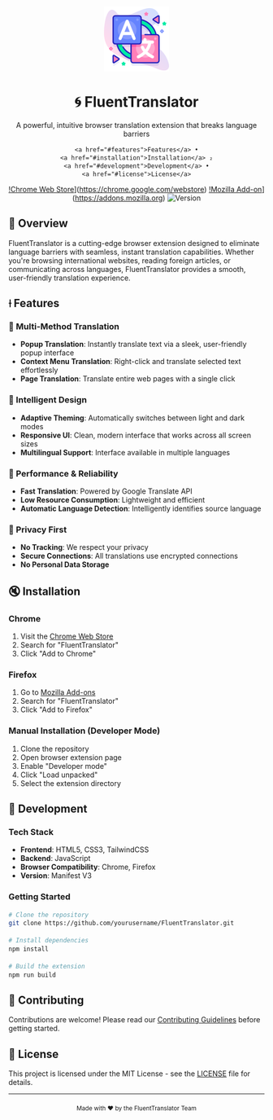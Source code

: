 <div align="center">
    <img src="assets/icons/icon256.png" width="128" alt="FluentTranslator Logo">
    <h1>🌀 FluentTranslator</h1>
    <p>A powerful, intuitive browser translation extension that breaks language barriers</p>

    <a href="#features">Features</a> •
    <a href="#installation">Installation</a> ₂
    <a href="#development">Development</a> •
    <a href="#license">License</a>

[!Chrome Web Store](https://img.shields.io/badge/Chrome-Extension-blue?logo=google-chrome&logoColor=white)](https://chrome.google.com/webstore)
[!Mozilla Add-on](https://img.shields.io/badge/Firefox-Add-/orange?logo=firefox-browser&logoColor=white)](https://addons.mozilla.org)
![Version](https://img.shields.io/badge/Version-1.0.0-green)
</div>

## 🌁 Overview

FluentTranslator is a cutting-edge browser extension designed to eliminate language barriers with seamless, instant translation capabilities. Whether you're browsing international websites, reading foreign articles, or communicating across languages, FluentTranslator provides a smooth, user-friendly translation experience.

## ⟊ Features

### 🌁 Multi-Method Translation
- **Popup Translation**: Instantly translate text via a sleek, user-friendly popup interface
- **Context Menu Translation**: Right-click and translate selected text effortlessly
- **Page Translation**: Translate entire web pages with a single click

###  🊈 Intelligent Design
- **Adaptive Theming**: Automatically switches between light and dark modes
- **Responsive UI**: Clean, modern interface that works across all screen sizes
- **Multilingual Support**: Interface available in multiple languages

### 📀 Performance & Reliability
- **Fast Translation**: Powered by Google Translate API
- **Low Resource Consumption**: Lightweight and efficient
- **Automatic Language Detection**: Intelligently identifies source language

###  🌂 Privacy First
- **No Tracking**: We respect your privacy
- **Secure Connections**: All translations use encrypted connections
- **No Personal Data Storage**

## 🔇 Installation

### Chrome
1. Visit the [Chrome Web Store](https://chrome.google.com/webstore)
2. Search for "FluentTranslator"
3. Click "Add to Chrome"

### Firefox
1. Go to [Mozilla Add-ons](https://addons.mozilla.org)
2. Search for "FluentTranslator"
3. Click "Add to Firefox"

### Manual Installation (Developer Mode)
1. Clone the repository
2. Open browser extension page
3. Enable "Developer mode"
4. Click "Load unpacked"
5. Select the extension directory

## 🔅 Development

### Tech Stack
- **Frontend**: HTML5, CSS3, TailwindCSS
- **Backend**: JavaScript
- **Browser Compatibility**: Chrome, Firefox
- **Version**: Manifest V3

### Getting Started
```bash
# Clone the repository
git clone https://github.com/yourusername/FluentTranslator.git

# Install dependencies
npm install

# Build the extension
npm run build
```

##  🤕 Contributing
Contributions are welcome! Please read our [Contributing Guidelines](CONTRIBUTING.md) before getting started.

## 🌄 License
This project is licensed under the MIT License - see the [LICENSE](LICENSE) file for details.

---

<div align="center">
    <sub>Made with ❤️ by the FluentTranslator Team</sub>
</div>